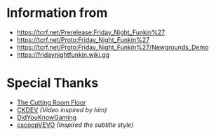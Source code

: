 # Information from
- https://tcrf.net/Prerelease:Friday_Night_Funkin%27
- https://tcrf.net/Proto:Friday_Night_Funkin%27
- https://tcrf.net/Proto:Friday_Night_Funkin%27/Newgrounds_Demo
- https://fridaynightfunkin.wiki.gg

# Special Thanks
- [The Cutting Room Floor](https://tcrf.net/The_Cutting_Room_Floor)
- [CKDEV](https://www.youtube.com/@CKDEV) *(Video inspired by him)*
- [DidYouKnowGaming](https://www.youtube.com/@DidYouKnowGamin)
- [cscoopVEVO](https://www.youtube.com/@cscoopvevo) *(Inspired the subtitle style)*